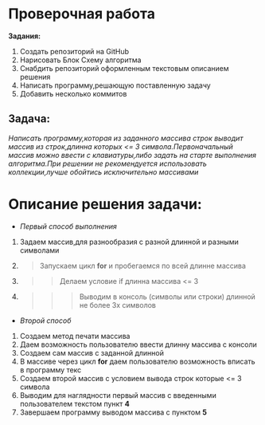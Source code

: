 # Проверочная работа

**Задания:**

1. Создать репозиторий на GitHub
2. Нарисовать Блок Схему алгоритма
3. Снабдить репозиторий оформленным текстовым описанием решения
4. Написать программу,решающую поставленную задачу
5. Добавить несколько коммитов

## Задача:

*Написать программу,которая из заданного массива строк выводит массив из строк,длинна которых <= 3 символа.Первоначальный массив можно ввести с клавиатуры,либо задать на старте выполнения алгоритма.При решении не рекомендуется использовать коллекции,лучше обойтись исключительно массивами*

# Описание решения задачи:

* *Первый способ выполнения*

1. Задаем массив,для разнообразия с разной длинной и разными символами
2. > Запускаем цикл **for** и пробегаемся по всей длинне массива
3. >> Делаем условие if длинна массива <= 3
4. >>> Выводим в консоль (символы или строки) длинной не более 3х символов

* *Второй способ*

1. Создаем метод печати массива
2. Даем возможность пользователю ввести длинну массива с консоли
3. Создаем сам массив с заданной длинной
4. В массиве через цикл **for** даем пользователю возможность вписать в программу текс
5. Создаем второй массив с условием вывода строк которые <= 3 символа
6. Выводим для наглядности первый массив с введенными пользователем текстом пункт **4**
7. Завершаем программу выводом массива с пунктом **5**

